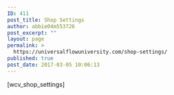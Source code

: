 ```yaml
---
ID: 411
post_title: Shop Settings
author: abbie04m553726
post_excerpt: ""
layout: page
permalink: >
  https://universalflowuniversity.com/shop-settings/
published: true
post_date: 2017-03-05 10:06:13
---
```

[wcv_shop_settings]